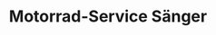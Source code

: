 ---
title: "Motorrad-Service Sänger"
url: /crimmitschau/motorrad-service-saenger/
shop: Motorrad
---